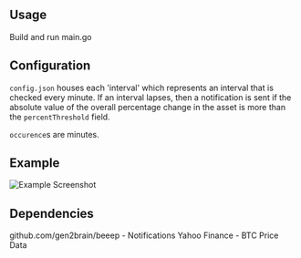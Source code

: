## Usage

Build and run main.go

## Configuration

`config.json` houses each 'interval' which represents an interval that is checked every minute.
If an interval lapses, then a notification is sent if the absolute value of the overall percentage change in the asset is 
more than the `percentThreshold` field.

`occurence`s are minutes.

## Example

![Example Screenshot](https://i.imgur.com/lKS8kzG.png)

## Dependencies

github.com/gen2brain/beeep - Notifications
Yahoo Finance              - BTC Price Data